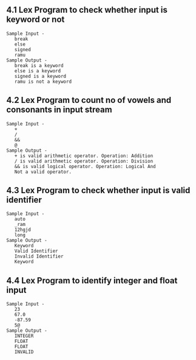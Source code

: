 ## 4.1 Lex Program to check whether input is keyword or not
    Sample Input -
       break
       else
       signed
       ramu
    Sample Output -
       break is a keyword
       else is a keyword
       signed is a keyword
       ramu is not a keyword
       
       
## 4.2 Lex Program to count no of vowels and consonants in input stream 
    Sample Input -
       +
       /
       &&
       @
    Sample Output -
       + is valid arithmetic operator. Operation: Addition
       / is valid arithmetic operator. Operation: Division
       && is valid logical operator. Operation: Logical And
       Not a valid operator.
      
       
## 4.3 Lex Program to check whether input is valid identifier
    Sample Input -
       auto
       _ram
       12hgjd
       long
    Sample Output -
       Keyword
       Valid Identifier
       Invalid Identifier
       Keyword
       
## 4.4 Lex Program to identify integer and float input
    Sample Input -
       23
       67.0
       -87.59
       5@
    Sample Output -
       INTEGER
       FLOAT
       FLOAT
       INVALID
